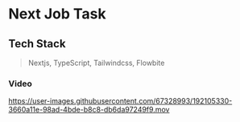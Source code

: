 # Next Job Task

## Tech Stack
> Nextjs, TypeScript, Tailwindcss, Flowbite

### Video
https://user-images.githubusercontent.com/67328993/192105330-3660a11e-98ad-4bde-b8c8-db6da97249f9.mov
